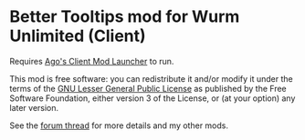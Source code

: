 # Better Tooltips mod for Wurm Unlimited (Client)

Requires [Ago's Client Mod Launcher](https://github.com/ago1024/WurmClientModLauncher/releases) to run.

This mod is free software: you can redistribute it and/or modify it under the terms of the [GNU Lesser General Public License](http://www.gnu.org/licenses/lgpl-3.0.en.html) as published by the Free Software Foundation, either version 3 of the License, or (at your option) any later version.

See the [forum thread](http://forum.wurmonline.com/index.php?/topic/136575-/) for more details and my other mods.

